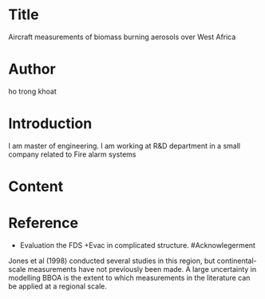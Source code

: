# Title 
 Aircraft measurements of biomass burning aerosols over West Africa

# Author
 ho trong khoat

# Introduction 
I am master of engineering. I am working at R&D department in a small company related to Fire alarm systems

# Content
# Reference
 - Evaluation the FDS +Evac in complicated structure. 
#Acknowlegerment

Jones et al (1998) conducted several studies in this region,
but continental-scale measurements have not previously been made.
A large uncertainty in modelling BBOA is the extent to which
measurements in the literature can be applied at a regional scale.